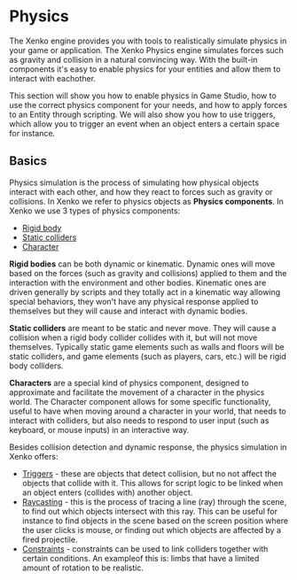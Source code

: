 # Physics

<div class="doc-incomplete"/>

The Xenko engine provides you with tools to realistically simulate physics in your game or application. The Xenko Physics engine simulates forces such as gravity and collision in a natural convincing way. With the built-in components it's easy to enable physics for your entities and allow them to interact with eachother.

This section will show you how to enable physics in Game Studio, how to use the correct physics component for your needs, and how to apply forces to an Entity through scripting. We will also show you how to use triggers, which allow you to trigger an event when an object enters a certain space for instance.

## Basics

Physics simulation is the process of simulating how physical objects interact with each other, and how they react to forces such as gravity or collisions. In Xenko we refer to physics objects as **Physics components**. In Xenko we use 3 types of physics components:

* [Rigid body](rigid-body.md)
* [Static colliders](static-collider.md)
* [Character](character-controller.md)

**Rigid bodies** can be both dynamic or kinematic. Dynamic ones will move based on the forces (such as gravity and collisions) applied to them and the interaction with the environment and other bodies. Kinematic ones are driven generally by scripts and they totally act in a kinematic way allowing special behaviors, they won't have any physical response applied to themselves but they will cause and interact with dynamic bodies.

**Static colliders** are meant to be static and never move. They will cause a collision when a rigid body collider collides with it, but will not move themselves. Typically static game elements such as walls and floors will be static colliders, and game elements (such as players, cars, etc.) will be rigid body colliders.

**Characters** are a special kind of physics component, designed to approximate and facilitate the movement of a character in the physics world. The Character component allows for some specific functionality, useful to have when moving around a character in your world, that needs to interact with colliders, but also needs to respond to user input (such as keyboard, or mouse inputs) in an interactive way.

Besides collision detection and dynamic response, the physics simulation in Xenko offers:

* [Triggers](triggers.md) - these are objects that detect collision, but no not affect the objects that collide with it. This allows for script logic to be linked when an object enters (collides with) another object.
* [Raycasting](raycasting.md) - this is the process of tracing a line (ray) through the scene, to find out which objects intersect with this ray. This can be useful for instance to find objects in the scene based on the screen position where the user clicks is mouse, or finding out which objects are affected by a fired projectile.
* [Constraints](constraints.md) - constraints can be used to link colliders together with certain conditions. An exampleof this is: limbs that have a limited amount of rotation to be realistic.  
